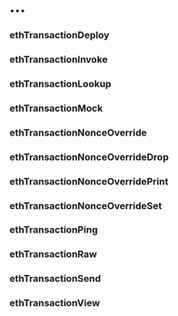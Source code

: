 # ...

### ethTransactionDeploy

### ethTransactionInvoke

### ethTransactionLookup

### ethTransactionMock

### ethTransactionNonceOverride

### ethTransactionNonceOverrideDrop

### ethTransactionNonceOverridePrint

### ethTransactionNonceOverrideSet

### ethTransactionPing

### ethTransactionRaw

### ethTransactionSend

### ethTransactionView
